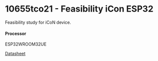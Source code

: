 # 10655tco21 - Feasibility iCon ESP32

Feasibility study for iCoN device.

#### Processor
ESP32­WROOM­32UE

[Datasheet](https://www.espressif.com/sites/default/files/documentation/esp32-wroom-32e_esp32-wroom-32ue_datasheet_en.pdf)